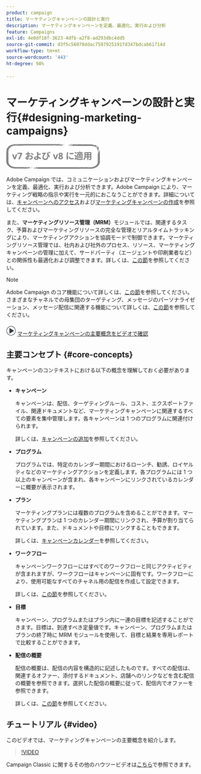 ```yaml
---
product: campaign
title: マーケティングキャンペーンの設計と実行
description: マーケティングキャンペーンを定義、最適化、実行および分析
feature: Campaigns
exl-id: 4e0df18f-3623-4dfb-a2f8-ad293dbc4dd5
source-git-commit: d3f5c56078ddac7597925191fd347bdcab61714d
workflow-type: tm+mt
source-wordcount: '443'
ht-degree: 98%

---
```


# マーケティングキャンペーンの設計と実行{#designing-marketing-campaigns}

![](../../assets/common.svg)

Adobe Campaign では、コミュニケーションおよびマーケティングキャンペーンを定義、最適化、実行および分析できます。Adobe Campaign により、マーケティング戦略の指示や実行を一元的におこなうことができます。詳細については、[キャンペーンへのアクセス](../../distributed/using/accessing-campaigns.md)および[マーケティングキャンペーンの作成](../../campaign/using/setting-up-marketing-campaigns.md)を参照してください。

また、**マーケティングリソース管理（MRM）**&#x200B;モジュールでは、関連するタスク、予算およびマーケティングリソースの完全な管理とリアルタイムトラッキングにより、マーケティングアクションを協調モードで制御できます。マーケティングリソース管理では、社内および社外のプロセス、リソース、マーケティングキャンペーンの管理に加えて、サードパーティ（エージェントや印刷業者など）との関係性も最適化および調整できます。詳しくは、[この節](../../mrm/using/about-marketing-resource-management.md)を参照してください。

>[!NOTE]
>
>Adobe Campaign のコア機能について詳しくは、[この節](../../platform/using/about-adobe-campaign-classic.md)を参照してください。\
>さまざまなチャネルでの母集団のターゲティング、メッセージのパーソナライゼーション、メッセージ配信に関連する機能について詳しくは、[この節](../../delivery/using/steps-about-delivery-creation-steps.md)を参照してください。

![](assets/do-not-localize/how-to-video.png) [マーケティングキャンペーンの主要概念をビデオで確認](#video)

## 主要コンセプト {#core-concepts}

キャンペーンのコンテキストにおける以下の概念を理解しておく必要があります。

* **キャンペーン**

   キャンペーンは、配信、ターゲティングルール、コスト、エクスポートファイル、関連ドキュメントなど、マーケティングキャンペーンに関連するすべての要素を集中管理します。各キャンペーンは 1 つのプログラムに関連付けられます。

   詳しくは、[キャンペーンの追加](../../campaign/using/setting-up-marketing-campaigns.md#adding-a-campaign)を参照してください。

* **プログラム**

   プログラムでは、特定のカレンダー期間におけるローンチ、勧誘、ロイヤルティなどのマーケティングアクションを定義します。各プログラムには 1 つ以上のキャンペーンが含まれ、各キャンペーンにリンクされているカレンダーに概要が表示されます。


* **プラン**

   マーケティングプランには複数のプログラムを含めることができます。マーケティングプランは 1 つのカレンダー期間にリンクされ、予算が割り当てられています。また、ドキュメントや目標にリンクすることもできます。

   詳しくは、[キャンペーンカレンダー](../../campaign/using/accessing-marketing-campaigns.md#campaign-calendar)を参照してください。

* **ワークフロー**

   キャンペーンワークフローにはすべてのワークフローと同じアクティビティが含まれますが、ワークフローはキャンペーンに固有です。ワークフローにより、使用可能なすべてのチャネル用の配信を作成して設定できます。

   詳しくは、[この節](../../campaign/using/marketing-campaign-deliveries.md#building-the-main-target-in-a-workflow)を参照してください。

* **目標**

   キャンペーン、プログラムまたはプラン内に一連の目標を記述することができます。目標は、到達すべき定量値です。キャンペーン、プログラムまたはプランの終了時に MRM モジュールを使用して、目標と結果を専用レポートで比較することができます。

* **配信の概要**

   配信の概要は、配信の内容を構造的に記述したものです。すべての配信は、関連するオファー、添付するドキュメント、店舗へのリンクなどを含む配信の概要を参照できます。選択した配信の概要に従って、配信内でオファーを参照できます。

   詳しくは、[この節](../../campaign/using/marketing-campaign-deliveries.md#associating-and-structuring-resources-linked-via-a-delivery-outline)を参照してください。

## チュートリアル {#video}

このビデオでは、マーケティングキャンペーンの主要概念を紹介します。

>[!VIDEO](https://video.tv.adobe.com/v/35131?quality=12)

Campaign Classic に関するその他のハウツービデオは[こちら](https://experienceleague.adobe.com/docs/campaign-classic-learn/tutorials/overview.html?lang=ja)で参照できます。
